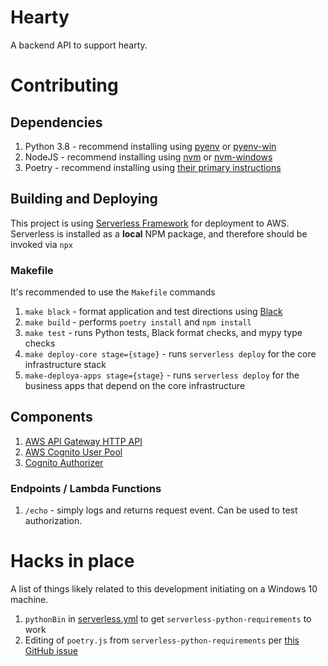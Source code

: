 # Hearty
A backend API to support hearty.

# Contributing

## Dependencies

1. Python 3.8 - recommend installing using [pyenv](https://github.com/pyenv/pyenv) or [pyenv-win](https://github.com/pyenv-win/pyenv-win)
1. NodeJS - recommend installing using [nvm](https://github.com/nvm-sh/nvm) or [nvm-windows](https://github.com/coreybutler/nvm-windows)
1. Poetry - recommend installing using [their primary instructions](https://python-poetry.org/docs/#installation)

## Building and Deploying
This project is using [Serverless Framework](https://www.serverless.com/) for deployment to AWS. 
Serverless is installed as a **local** NPM package, and therefore should be invoked via `npx`

### Makefile
It's recommended to use the `Makefile` commands
1. `make black` - format application and test directions using [Black](https://github.com/psf/black)
1. `make build` - performs `poetry install` and `npm install`
1. `make test` - runs Python tests, Black format checks, and mypy type checks
1. `make deploy-core stage={stage}` - runs `serverless deploy` for the core infrastructure stack
1. `make-deploya-apps stage={stage}` - runs `serverless deploy` for the business apps that depend on the core infrastructure

## Components

1. [AWS API Gateway HTTP API](https://docs.aws.amazon.com/apigateway/latest/developerguide/http-api.html)
1. [AWS Cognito User Pool](https://docs.aws.amazon.com/cognito/latest/developerguide/cognito-user-identity-pools.html)
1. [Cognito Authorizer](https://docs.aws.amazon.com/apigateway/latest/developerguide/http-api-jwt-authorizer.html)

### Endpoints / Lambda Functions

1. `/echo` - simply logs and returns request event. Can be used to test authorization.


# Hacks in place

A list of things likely related to this development initiating on a Windows 10 machine.

1. `pythonBin` in [serverless.yml](./serverless.yml) to get `serverless-python-requirements` to work
1. Editing of `poetry.js` from `serverless-python-requirements` per [this GitHub issue](https://github.com/UnitedIncome/serverless-python-requirements/issues/609)
